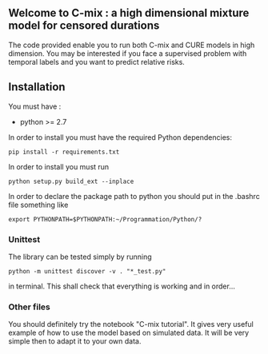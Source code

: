 ## Welcome to C-mix : a high dimensional mixture model for censored durations

The code provided enable you to run both C-mix and CURE models in high dimension.
You may be interested if you face a supervised problem with temporal labels and you want to predict relative risks.

## Installation 

You must have :

- python >= 2.7

In order to install you must have the required Python dependencies:

    pip install -r requirements.txt

In order to install you must run

    python setup.py build_ext --inplace

In order to declare the package path to python you should put in the .bashrc file something like

    export PYTHONPATH=$PYTHONPATH:~/Programmation/Python/?

### Unittest

The library can be tested simply by running

    python -m unittest discover -v . "*_test.py"

in terminal. This shall check that everything is working and in order...

### Other files

You should definitely try the notebook "C-mix tutorial". 
It gives very useful example of how to use the model based on simulated data.
It will be very simple then to adapt it to your own data.
